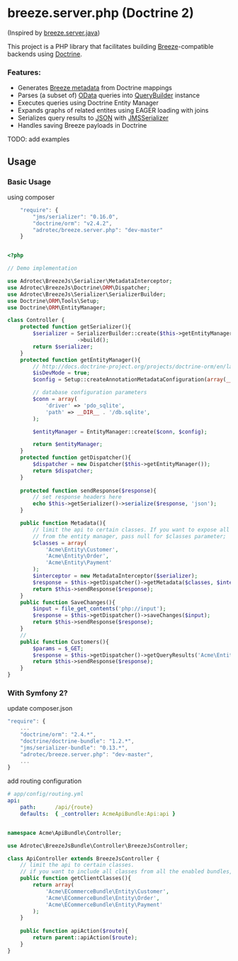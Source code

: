 # breeze.server.php (Doctrine 2)

(Inspired by [breeze.server.java](https://github.com/Breeze/breeze.server.java))

This project is a PHP library that facilitates building [Breeze](http://www.breezejs.com/)-compatible backends using
[Doctrine](http://hibernate.org/orm/).

### Features:

- Generates [Breeze metadata](http://www.breezejs.com/documentation/metadata) from Doctrine mappings
- Parses (a subset of) [OData](http://www.odata.org/documentation/odata-version-3-0/url-conventions/) queries into [QueryBuilder](http://docs.doctrine-project.org/en/2.0.x/reference/query-builder.html) instance
- Executes queries using Doctrine Entity Manager
- Expands graphs of related entites using EAGER loading with joins
- Serializes query results to [JSON](http://www.json.org/) with [JMSSerializer](http://jmsyst.com/libs/serializer)
- Handles saving Breeze payloads in Doctrine

TODO: add examples

## Usage


### Basic Usage

using composer

```js
    "require": {
        "jms/serializer": "0.16.0",
        "doctrine/orm": "v2.4.2",
        "adrotec/breeze.server.php": "dev-master"
    }
```

```php

<?php

// Demo implementation

use Adrotec\BreezeJs\Serializer\MetadataInterceptor;
use Adrotec\BreezeJs\Doctrine\ORM\Dispatcher;
use Adrotec\BreezeJs\Serializer\SerializerBuilder;
use Doctrine\ORM\Tools\Setup;
use Doctrine\ORM\EntityManager;

class Controller {
    protected function getSerializer(){
        $serializer = SerializerBuilder::create($this->getEntityManager())
                      ->build();
        return $serializer;
    }
    protected function getEntityManager(){
        // http://docs.doctrine-project.org/projects/doctrine-orm/en/latest/tutorials/getting-started.html
        $isDevMode = true;
        $config = Setup::createAnnotationMetadataConfiguration(array(__DIR__."/src"), $isDevMode);

        // database configuration parameters
        $conn = array(
            'driver' => 'pdo_sqlite',
            'path' => __DIR__ . '/db.sqlite',
        );

        $entityManager = EntityManager::create($conn, $config);

        return $entityManager;
    }
    protected function getDispatcher(){
        $dispatcher = new Dispatcher($this->getEntityManager());
        return $dispatcher;
    }
    
    protected function sendResponse($response){
        // set response headers here
        echo $this->getSerializer()->serialize($response, 'json');
    }

    public function Metadata(){
        // limit the api to certain classes. If you want to expose all classes 
        // from the entity manager, pass null for $classes parameter;
        $classes = array(
            'Acme\Entity\Customer',
            'Acme\Entity\Order',
            'Acme\Entity\Payment'
        );
        $interceptor = new MetadataInterceptor($serializer);
        $response = $this->getDispatcher()->getMetadata($classes, $interceptor);
        return $this->sendResponse($response);
    }
    public function SaveChanges(){
        $input = file_get_contents('php://input');
        $response = $this->getDispatcher()->saveChanges($input);
        return $this->sendResponse($response);
    }
    //
    public function Customers(){
        $params = $_GET;
        $response = $this->getDispatcher()->getQueryResults('Acme\Entity\Customer', $params);
        return $this->sendResponse($response);
    }
}

```


### With Symfony 2?

update composer.json

```js
"require": {
    ...
    "doctrine/orm": "2.4.*",
    "doctrine/doctrine-bundle": "1.2.*",
    "jms/serializer-bundle": "0.13.*",
    "adrotec/breeze.server.php": "dev-master",
    ...
}
```

add routing configuration
```yml
# app/config/routing.yml
api:
    path:      /api/{route}
    defaults:  { _controller: AcmeApiBundle:Api:api }
```

```php

namespace Acme\ApiBundle\Controller;

use Adrotec\BreezeJsBundle\Controller\BreezeJsController;

class ApiController extends BreezeJsController {
    // limit the api to certain classes.
    // if you want to include all classes from all the enabled bundles, return null from this method
    public function getClientClasses(){
        return array(
            'Acme\ECommerceBundle\Entity\Customer',
            'Acme\ECommerceBundle\Entity\Order',
            'Acme\ECommerceBundle\Entity\Payment'
        );
    }
    
    public function apiAction($route){
        return parent::apiAction($route);
    }
}

```